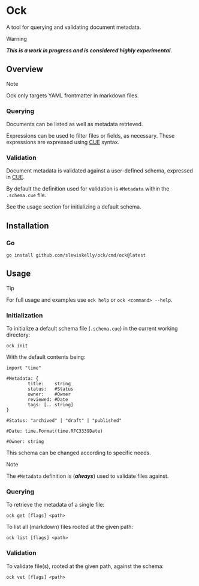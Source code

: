 # Ock

A tool for querying and validating document metadata.

> [!WARNING]
> ___This is a work in progress and is considered highly experimental.___

## Overview

> [!NOTE]
> Ock only targets YAML frontmatter in markdown files.

### Querying

Documents can be listed as well as metadata retrieved.

Expressions can be used to filter files or fields, as necessary. These
expressions are expressed using [CUE](https://cuelang.org/) syntax.

### Validation

Document metadata is validated against a user-defined schema, expressed in
[CUE](https://cuelang.org/).

By default the definition used for validation is `#Metadata` within the
`.schema.cue` file.

See the usage section for initializing a default schema.

## Installation

### Go

```shell
go install github.com/slewiskelly/ock/cmd/ock@latest
```

## Usage

> [!TIP]
> For full usage and examples use `ock help` or `ock <command> --help`.

### Initialization

To initialize a default schema file (`.schema.cue`) in the current working
directory:

```shell
ock init
```

With the default contents being:

```cue
import "time"

#Metadata: {
        title:    string
        status:   #Status
        owner:    #Owner
        reviewed: #Date
        tags: [...string]
}

#Status: "archived" | "draft" | "published"

#Date: time.Format(time.RFC3339Date)

#Owner: string
```

This schema can be changed according to specific needs.

> [!NOTE]
> The `#Metadata` definition is (___always___) used to validate files against.

### Querying

To retrieve the metadata of a single file:

```shell
ock get [flags] <path>
```

To list all (markdown) files rooted at the given path:

```shell
ock list [flags] <path>
```

### Validation

To validate file(s), rooted at the given path, against the schema:

```shell
ock vet [flags] <path>
```
